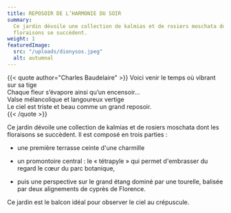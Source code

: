 ```yaml
---
title: REPOSOIR DE L’HARMONIE DU SOIR
summary:
  Ce jardin dévoile une collection de kalmias et de rosiers moschata dont les
  floraisons se succèdent.
weight: 1
featuredImage:
  src: "/uploads/dionysos.jpeg"
  alt: autumnal
---
```


{{< quote author="Charles Baudelaire"  >}}
Voici venir le temps où vibrant sur sa tige<br/>
Chaque fleur s’évapore ainsi qu’un encensoir...<br/>
Valse mélancolique et langoureux vertige<br/>
Le ciel est triste et beau comme un grand reposoir.<br/>
{{< /quote >}}

Ce jardin dévoile une collection de kalmias et de rosiers moschata dont les floraisons se succèdent. Il est composé en trois parties :

- une première terrasse ceinte d'une charmille

- un promontoire central : le « tétrapyle » qui permet d'embrasser du regard le cœur du parc botanique,

- puis une perspective sur le grand étang dominé par une tourelle, balisée par deux alignements de cyprès de Florence.

Ce jardin est le balcon idéal pour observer le ciel au crépuscule.
